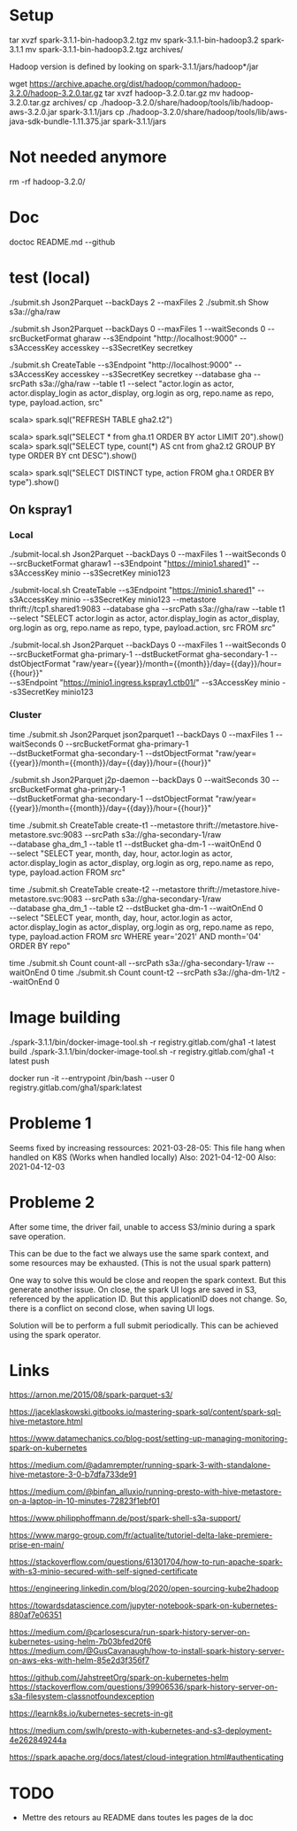 # Setup

tar xvzf spark-3.1.1-bin-hadoop3.2.tgz
mv spark-3.1.1-bin-hadoop3.2 spark-3.1.1
mv spark-3.1.1-bin-hadoop3.2.tgz archives/

Hadoop version is defined by looking on spark-3.1.1/jars/hadoop*/jar

wget https://archive.apache.org/dist/hadoop/common/hadoop-3.2.0/hadoop-3.2.0.tar.gz
tar xvzf hadoop-3.2.0.tar.gz
mv hadoop-3.2.0.tar.gz archives/
cp ./hadoop-3.2.0/share/hadoop/tools/lib/hadoop-aws-3.2.0.jar spark-3.1.1/jars
cp ./hadoop-3.2.0/share/hadoop/tools/lib/aws-java-sdk-bundle-1.11.375.jar spark-3.1.1/jars
# Not needed anymore
rm -rf hadoop-3.2.0/

# Doc

doctoc README.md --github

# test (local)


./submit.sh Json2Parquet --backDays 2 --maxFiles 2
./submit.sh Show s3a://gha/raw

./submit.sh Json2Parquet --backDays 0 --maxFiles 1 --waitSeconds 0 --srcBucketFormat gharaw --s3Endpoint "http://localhost:9000" --s3AccessKey accesskey --s3SecretKey secretkey

./submit.sh CreateTable --s3Endpoint "http://localhost:9000" --s3AccessKey accesskey --s3SecretKey secretkey --database gha --srcPath s3a://gha/raw --table t1 --select "actor.login as actor, actor.display_login as actor_display, org.login as  org, repo.name as repo, type, payload.action, src"

scala> spark.sql("REFRESH TABLE gha2.t2")

scala> spark.sql("SELECT * from gha.t1 ORDER BY actor LIMIT 20").show()
scala> spark.sql("SELECT type, count(*) AS cnt  from gha2.t2 GROUP BY type ORDER BY cnt DESC").show()

scala> spark.sql("SELECT DISTINCT type, action FROM gha.t ORDER BY type").show()

## On kspray1

### Local

./submit-local.sh Json2Parquet --backDays 0 --maxFiles 1 --waitSeconds 0 --srcBucketFormat gharaw1 --s3Endpoint "https://minio1.shared1" --s3AccessKey minio --s3SecretKey minio123

./submit-local.sh CreateTable --s3Endpoint "https://minio1.shared1" --s3AccessKey minio --s3SecretKey minio123 --metastore thrift://tcp1.shared1:9083 --database gha --srcPath s3a://gha/raw --table t1 --select "SELECT actor.login as actor, actor.display_login as actor_display, org.login as  org, repo.name as repo, type, payload.action, src FROM _src_"

./submit-local.sh Json2Parquet --backDays 0 --maxFiles 1 --waitSeconds 0 \
--srcBucketFormat gha-primary-1 --dstBucketFormat gha-secondary-1 --dstObjectFormat "raw/year={{year}}/month={{month}}/day={{day}}/hour={{hour}}" \
--s3Endpoint "https://minio1.ingress.kspray1.ctb01/" --s3AccessKey minio --s3SecretKey minio123



### Cluster

time ./submit.sh Json2Parquet json2parquet1 --backDays 0 --maxFiles 1 --waitSeconds 0 --srcBucketFormat gha-primary-1 \
--dstBucketFormat gha-secondary-1 --dstObjectFormat "raw/year={{year}}/month={{month}}/day={{day}}/hour={{hour}}"


./submit.sh Json2Parquet j2p-daemon --backDays 0 --waitSeconds 30 --srcBucketFormat gha-primary-1 \
--dstBucketFormat gha-secondary-1 --dstObjectFormat "raw/year={{year}}/month={{month}}/day={{day}}/hour={{hour}}"



time ./submit.sh CreateTable create-t1 --metastore thrift://metastore.hive-metastore.svc:9083 --srcPath s3a://gha-secondary-1/raw \
--database gha_dm_1 --table t1 --dstBucket gha-dm-1  --waitOnEnd 0 \
--select "SELECT year, month, day, hour, actor.login as actor, actor.display_login as actor_display, org.login as  org, repo.name as repo, type, payload.action FROM _src_"


time ./submit.sh CreateTable create-t2 --metastore thrift://metastore.hive-metastore.svc:9083 --srcPath s3a://gha-secondary-1/raw \
--database gha_dm_1 --table t2 --dstBucket gha-dm-1 --waitOnEnd 0 \
--select "SELECT year, month, day, hour, actor.login as actor, actor.display_login as actor_display, org.login as  org, repo.name as repo, type, payload.action FROM _src_ WHERE year='2021' AND month='04' ORDER BY repo"


time ./submit.sh Count count-all --srcPath s3a://gha-secondary-1/raw --waitOnEnd 0
time ./submit.sh Count count-t2 --srcPath s3a://gha-dm-1/t2 --waitOnEnd 0


# Image building

./spark-3.1.1/bin/docker-image-tool.sh -r registry.gitlab.com/gha1 -t latest build
./spark-3.1.1/bin/docker-image-tool.sh -r registry.gitlab.com/gha1 -t latest push

docker run -it --entrypoint /bin/bash --user 0 registry.gitlab.com/gha1/spark:latest

# Probleme 1

Seems fixed by increasing ressources:
2021-03-28-05: This file hang when handled on K8S (Works when handled locally)
Also: 2021-04-12-00
Also: 2021-04-12-03

# Probleme 2

After some time, the driver fail, unable to access S3/minio during a spark save operation.

This can be due to the fact we always use the same spark context, and some resources may be exhausted. (This is not the usual spark pattern) 

One way to solve this would be close and reopen the spark context. But this generate another issue. On close, the spark UI logs are saved in S3, referenced by the application ID. But this applicationID does not change. So, there is a conflict on second close, when saving UI logs.

Solution will be to perform a full submit periodically. This can be achieved using the spark operator.

# Links

https://arnon.me/2015/08/spark-parquet-s3/

https://jaceklaskowski.gitbooks.io/mastering-spark-sql/content/spark-sql-hive-metastore.html

https://www.datamechanics.co/blog-post/setting-up-managing-monitoring-spark-on-kubernetes

https://medium.com/@adamrempter/running-spark-3-with-standalone-hive-metastore-3-0-b7dfa733de91

https://medium.com/@binfan_alluxio/running-presto-with-hive-metastore-on-a-laptop-in-10-minutes-72823f1ebf01

https://www.philipphoffmann.de/post/spark-shell-s3a-support/

https://www.margo-group.com/fr/actualite/tutoriel-delta-lake-premiere-prise-en-main/

https://stackoverflow.com/questions/61301704/how-to-run-apache-spark-with-s3-minio-secured-with-self-signed-certificate

https://engineering.linkedin.com/blog/2020/open-sourcing-kube2hadoop

https://towardsdatascience.com/jupyter-notebook-spark-on-kubernetes-880af7e06351

https://medium.com/@carlosescura/run-spark-history-server-on-kubernetes-using-helm-7b03bfed20f6
https://medium.com/@GusCavanaugh/how-to-install-spark-history-server-on-aws-eks-with-helm-85e2d3f356f7

https://github.com/JahstreetOrg/spark-on-kubernetes-helm
https://stackoverflow.com/questions/39906536/spark-history-server-on-s3a-filesystem-classnotfoundexception


https://learnk8s.io/kubernetes-secrets-in-git

https://medium.com/swlh/presto-with-kubernetes-and-s3-deployment-4e262849244a


https://spark.apache.org/docs/latest/cloud-integration.html#authenticating

# TODO

- Mettre des retours au README dans toutes les pages de la doc